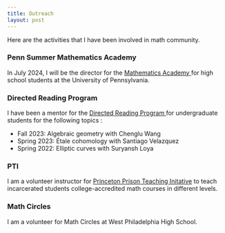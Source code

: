 ```yaml
---
title: Outreach
layout: post
---
```


Here are the activities that I have been involved in math community.

### Penn Summer Mathematics Academy

In July 2024, I will be the director for the <a href = "[https://web.sas.upenn.edu/math-drp/](https://hs.sas.upenn.edu/summer-programs/academies/mathematics)"> Mathematics Academy </a> for high school students at the University of Pennsylvania.

### Directed Reading Program

I have been a mentor for the <a href = "https://web.sas.upenn.edu/math-drp/"> Directed Reading Program </a> for undergraduate students for the following topics :

* Fall 2023: Algebraic geometry with Chenglu Wang 
* Spring 2023: Étale cohomology with Santiago Velazquez 
* Spring 2022: Elliptic curves with Suryansh Loya 

### PTI
I am a volunteer instructor for <a href = "https://dof.princeton.edu/faculty-retiree-handbook/teaching-opportunities/prison-teaching-initiative">Princeton Prison Teaching Initative</a> to teach incarcerated students college-accredited math courses in different levels.  


### Math Circles

I am a volunteer for Math Circles at West Philadelphia High School.






